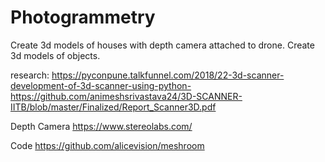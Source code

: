 # Photogrammetry

Create 3d models of houses with depth camera attached to drone.
Create 3d models of objects.

research:
https://pyconpune.talkfunnel.com/2018/22-3d-scanner-development-of-3d-scanner-using-python-
https://github.com/animeshsrivastava24/3D-SCANNER-IITB/blob/master/Finalized/Report_Scanner3D.pdf

Depth Camera
https://www.stereolabs.com/

Code
https://github.com/alicevision/meshroom
